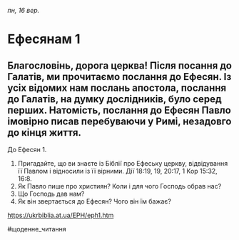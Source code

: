
_пн, 16 вер._

# Ефесянам 1

## Благословінь, дорога церква! Після посання до Галатів, ми прочитаємо послання до Ефесян. Із усіх відомих нам послань апостола, послання до Галатів, на думку дослідників, було серед перших. Натомість, послання до Ефесян Павло імовірно писав перебуваючи у Римі, незадовго до кінця життя.
До Ефесян 1.
1. Пригадайте, що ви знаєте із Біблії про Ефеську церкву, відвідування її Павлом і відносили із її вірними. Дії 18:19, 19, 20:17, 1 Кор 15:32, 16:8.
2. Як Павло пише про християн? Коли і для чого Господь обрав нас?
3. Що Господь дав нам?
4. Як він звертається до Ефесян? Чого він їм бажає?

https://ukrbiblia.at.ua/EPH/eph1.htm 

#щоденне_читання
